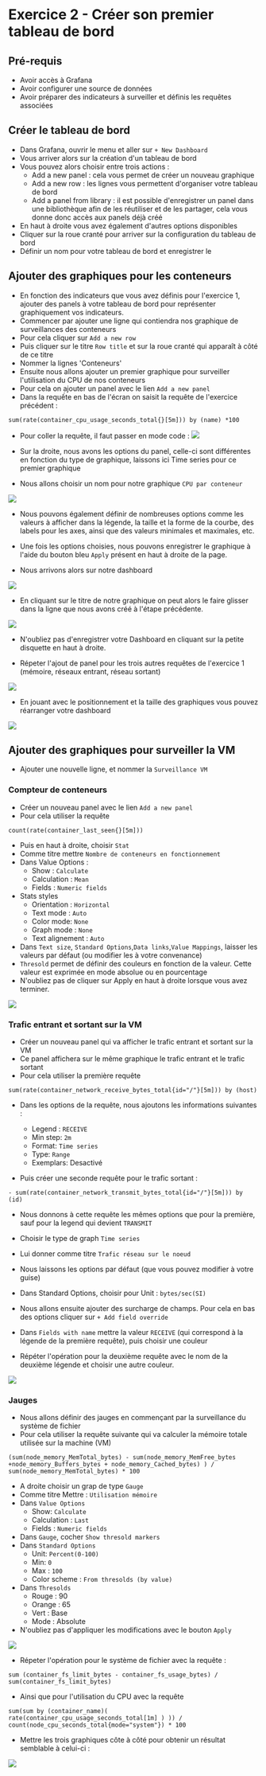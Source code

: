 # Exercice 2 - Créer son premier tableau de bord

## Pré-requis
- Avoir accès à Grafana 
- Avoir configurer une source de données
- Avoir préparer des indicateurs à surveiller et définis les requêtes associées

## Créer le tableau de bord

- Dans Grafana, ouvrir le menu et aller sur `+ New Dashboard`
- Vous arriver alors sur la création d'un tableau de bord
- Vous pouvez alors choisir entre trois actions :
  - Add a new panel : cela vous permet de créer un nouveau graphique
  - Add a new row : les lignes vous permettent d'organiser votre tableau de bord 
  - Add a panel from library : il est possible d'enregistrer un panel dans une bibliothèque afin de les réutiliser et de les partager, cela vous donne donc accès aux panels déjà créé
 - En haut à droite vous avez également d'autres options disponibles
 - Cliquer sur la roue cranté pour arriver sur la configuration du tableau de bord
 - Définir un nom pour votre tableau de bord et enregistrer le

## Ajouter des graphiques pour les conteneurs

- En fonction des indicateurs que vous avez définis pour l'exercice 1, ajouter des panels à votre tableau de bord pour représenter graphiquement vos indicateurs.
- Commencer par ajouter une ligne qui contiendra nos graphique de surveillances des conteneurs
- Pour cela cliquer sur `Add a new row`
- Puis cliquer sur le titre `Row title` et sur la roue cranté qui apparaît à côté de ce titre
- Nommer la lignes 'Conteneurs'
- Ensuite nous allons ajouter un premier graphique pour surveiller l'utilisation du CPU de nos conteneurs
- Pour cela on ajouter un panel avec le lien `Add a new panel`
- Dans la requếte en bas de l'écran on saisit la requête de l'exercice précédent : 
```
sum(rate(container_cpu_usage_seconds_total{}[5m])) by (name) *100

```
- Pour coller la requête, il faut passer en mode code :
![](img/exo2/requete_graph.png)

- Sur la droite, nous avons les options du panel, celle-ci sont différentes en fonction du type de graphique, laissons ici Time series pour ce premier graphique
- Nous allons choisir un nom pour notre graphique `CPU par conteneur`

![](img/exo2/time_serie_option.png)

- Nous pouvons également définir de nombreuses options comme les valeurs à afficher dans la légende, la taille et la forme de la courbe, des labels pour les axes, ainsi que des valeurs minimales et maximales, etc. 
- Une fois les options choisies, nous pouvons enregistrer le graphique à l'aide du bouton bleu `Apply` présent en haut à droite de la page. 

- Nous arrivons alors sur notre dashboard

![](img/exo2/dashboard1.png)

- En cliquant sur le titre de notre graphique on peut alors le faire glisser dans la ligne que nous avons créé à l'étape précédente.

![](img/exo2/dashboard2.png)

- N'oubliez pas d'enregistrer votre Dashboard en cliquant sur la petite disquette en haut à droite.

- Répeter l'ajout de panel pour les trois autres requêtes de l'exercice 1 (mémoire, réseaux entrant, réseau sortant)

![](img/exo2/dashboard3.png)

- En jouant avec le positionnement et la taille des graphiques vous pouvez réarranger votre dashboard

![](img/exo2/dashboard4.png)

## Ajouter des graphiques pour surveiller la VM

- Ajouter une nouvelle ligne, et nommer la `Surveillance VM`

### Compteur de conteneurs

- Créer un nouveau panel avec le lien `Add a new panel`
- Pour cela utiliser la requête 
```
count(rate(container_last_seen{}[5m]))
```
- Puis en haut à droite, choisir `Stat` 
- Comme titre mettre `Nombre de conteneurs en fonctionnement`
- Dans Value Options :
  - Show : `Calculate`
  - Calculation : `Mean`
  - Fields : `Numeric fields`
- Stats styles
  - Orientation : `Horizontal`
  - Text mode : `Auto`
  - Color mode: `None`
  - Graph mode : `None`
  - Text alignement : `Auto`
- Dans `Text size`, `Standard Options`,`Data links`,`Value Mappings`, laisser les valeurs par défaut (ou modifier les à votre convenance)
- `Thresold` permet de définir des couleurs en fonction de la valeur. Cette valeur est exprimée en mode absolue ou en pourcentage
- N'oubliez pas de cliquer sur Apply en haut à droite lorsque vous avez terminer. 

![](img/exo2/dashboard5.png)

### Trafic entrant et sortant sur la VM

- Créer un nouveau panel qui va afficher le trafic entrant et sortant sur la VM
- Ce panel affichera sur le même graphique le trafic entrant et le trafic sortant
- Pour cela utiliser la première requête 
```
sum(rate(container_network_receive_bytes_total{id="/"}[5m])) by (host)
```
- Dans les options de la requête, nous ajoutons les informations suivantes :
  - Legend : `RECEIVE`
  - Min step: `2m`
  - Format: `Time series`
  - Type: `Range`
  - Exemplars: Desactivé

- Puis créer une seconde requête pour le trafic sortant :
```
- sum(rate(container_network_transmit_bytes_total{id="/"}[5m])) by (id)
```
- Nous donnons à cette requête les mêmes options que pour la première, sauf pour la legend qui devient `TRANSMIT`

- Choisir le type de graph `Time series`
- Lui donner comme titre `Trafic réseau sur le noeud`
- Nous laissons les options par défaut (que vous pouvez modifier à votre guise)
- Dans Standard Options, choisir pour Unit : `bytes/sec(SI)`
- Nous allons ensuite ajouter des surcharge de champs. Pour cela en bas des options cliquer sur `+ Add field override`
- Dans `Fields with name` mettre la valeur `RECEIVE` (qui correspond à la légende de la première requête), puis choisir une couleur
- Répéter l'opération pour la deuxième requête avec le nom de la deuxième légende et choisir une autre couleur.

![](img/exo2/dashboard6.png)


### Jauges

- Nous allons définir des jauges en commençant par la surveillance du système de fichier
- Pour cela utiliser la requête suivante qui va calculer la mémoire totale utilisée sur la machine (VM)
```
(sum(node_memory_MemTotal_bytes) - sum(node_memory_MemFree_bytes +node_memory_Buffers_bytes + node_memory_Cached_bytes) ) / sum(node_memory_MemTotal_bytes) * 100
```
- A droite choisir un grap de type `Gauge`
- Comme titre Mettre : `Utilisation mémoire`
- Dans `Value Options`
  - Show: `Calculate`
  - Calculation : `Last`
  - Fields : `Numeric fields`
- Dans `Gauge`, cocher `Show thresold markers`
- Dans `Standard Options`
  - Unit: `Percent(0-100)`
  - Min: `0`
  - Max : `100`
  - Color scheme : `From thresolds (by value)`
- Dans `Thresolds`
  - Rouge : 90
  - Orange : 65
  - Vert : Base
  - Mode : Absolute
- N'oubliez pas d'appliquer les modifications avec le bouton `Apply`

![](img/exo2/dashboard7.png)

- Répeter l'opération pour le système de fichier avec la requête : 
```
sum (container_fs_limit_bytes - container_fs_usage_bytes) / sum(container_fs_limit_bytes)
```

- Ainsi que pour l'utilisation du CPU avec la requête
```
sum(sum by (container_name)( rate(container_cpu_usage_seconds_total[1m] ) )) / count(node_cpu_seconds_total{mode="system"}) * 100
```


- Mettre les trois graphiques côte à côté pour obtenir un résultat semblable à celui-ci :

![](img/exo2/dashboard8.png)

